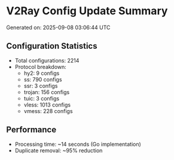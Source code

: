 # V2Ray Config Update Summary
Generated on: 2025-09-08 03:06:44 UTC

## Configuration Statistics
- Total configurations: 2214
- Protocol breakdown:
  - hy2: 9 configs
  - ss: 790 configs
  - ssr: 3 configs
  - trojan: 156 configs
  - tuic: 3 configs
  - vless: 1013 configs
  - vmess: 228 configs

## Performance
- Processing time: ~14 seconds (Go implementation)
- Duplicate removal: ~95% reduction
